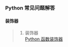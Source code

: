 ### Python 常见问题解答

#### 装饰器
>1. 装饰器  
>[Python 函数装饰器](https://www.runoob.com/w3cnote/python-func-decorators.html)  

